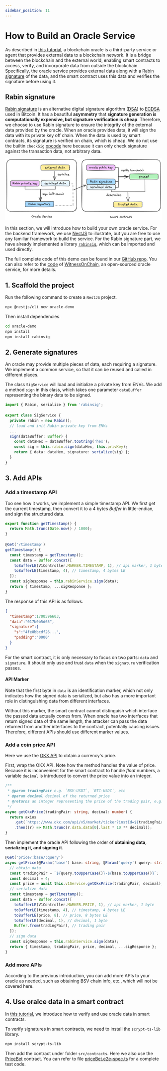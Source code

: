 ```yaml
---
sidebar_position: 11
---
```


# How to Build an Oracle Service

As described in [this tutorial](../tutorials/oracle.md), a blockchain oracle is a third-party service or agent that provides external data to a blockchain network. It is a bridge between the blockchain and the external world, enabling smart contracts to access, verify, and incorporate data from outside the blockchain. Specifically, the oracle service provides external data along with a [Rabin signature](https://en.wikipedia.org/wiki/Rabin_signature_algorithm) of the data, and the smart contract uses this data and verifies the signature before using it.

## Rabin signature
[Rabin signature](https://en.wikipedia.org/wiki/Rabin_signature_algorithm) is an alternative digital signature algorithm ([DSA](https://en.wikipedia.org/wiki/Digital_Signature_Algorithm)) to [ECDSA](https://en.wikipedia.org/wiki/Elliptic_Curve_Digital_Signature_Algorithm) used in Bitcoin. It has a beautiful **asymmetry** that **signature generation is computationally expensive, but signature verification is cheap**. Therefore, we choose to use Rabin signature to ensure the integrity of the external data provided by the oracle. When an oracle provides data, it will sign the data with its private key off chain. When the data is used by smart contracts, its signature is verified on chain, which is cheap. We do not use the builtin `checkSig` [opcode](https://wiki.bitcoinsv.io/index.php/OP_CHECKSIG) here because it can only check signature against the transaction data, not arbitrary data.

![](../../static/img/oracle.png)

In this section, we will introduce how to build your own oracle service. For the backend framework, we use [NestJS](https://nestjs.com/) to illustrate, but you are free to use any familiar framework to build the service. For the Rabin signature part, we have already implemented a library [`rabinsig`](https://github.com/sCrypt-Inc/rabin), which can be imported and used directly.

The full complete code of this demo can be found in our [GitHub repo](https://github.com/sCrypt-Inc/oracle-demo). You can also refer to the [code](https://github.com/gitzhou/api-witnessonchain) of [WitnessOnChain](https://api.witnessonchain.com), an open-sourced oracle service, for more details.

## 1. Scaffold the project

Run the following command to create a `NestJS` project.

```bash
npx @nestjs/cli new oracle-demo
```

Then install dependencies.

```bash
cd oracle-demo
npm install
npm install rabinsig
```

## 2. Generate signatures

An oracle may provide multiple pieces of data, each requiring a signature. We implement a common service, so that it can be reused and called in different places.

The class `SigService` will load and initialize a private key from ENVs. We add a method `sign` in this class, which takes one parameter `dataBuffer` representing the binary data to be signed.

```ts
import { Rabin, serialize } from 'rabinsig';

export class SigService {
  private rabin = new Rabin();
  // load and init Rabin private key from ENVs
  ...
  sign(dataBuffer: Buffer) {
    const dataHex = dataBuffer.toString('hex');
    const sig = this.rabin.sign(dataHex, this.privKey);
    return { data: dataHex, signature: serialize(sig) };
  }
}
```

## 3. Add APIs

### Add a timestamp API

Too see how it works, we implement a simple timestamp API. We first get the current timestamp, then convert it to a 4 bytes *Buffer* in little-endian, and sign the structured data.

```ts
export function getTimestamp() {
  return Math.trunc(Date.now() / 1000);
}

@Get('/timestamp')
getTimestamp() {
  const timestamp = getTimestamp();
  const data = Buffer.concat([
    toBufferLE(V1Controller.MARKER.TIMESTAMP, 1), // api marker, 1 byte
    toBufferLE(timestamp, 4), // timestamp, 4 bytes LE
  ]);
  const sigResponse = this.rabinService.sign(data);
  return { timestamp, ...sigResponse };
}
```

The response of this API is as follows.

```json
{
  "timestamp":1700596603,
  "data":"017b0b5d65",
  "signature":{
    "s":"4fe8bbcdf26...",
    "padding":"0000"
  }
}
```

For the smart contract, it is only necessary to focus on two parts: `data` and `signature`. It should only use and trust `data` when the `signature` verification passes.

#### API Marker

Note that the first byte in `data` is an identification marker, which not only indicates how the signed data is serialized, but also has a more important role in distinguishing data from different interfaces.

Without this marker, the smart contract cannot distinguish which interface the passed data actually comes from. When oracle has two interfaces that return signed data of the same length, the attacker can pass the data returned from another interfaces to the contract, potentially causing issues. Therefore, different APIs should use different marker values.

### Add a coin price API

Here we use the [OKX API](https://www.okx.com/docs-v5/en) to obtain a currency's price.

First, wrap the OKX API. Note how the method handles the value of price. Because it is inconvenient for the smart contract to handle *float* numbers, a variable `decimal` is introduced to convert the price value into an integer.

```ts
/**
 * @param tradingPair e.g. `BSV-USDT`, `BTC-USDC`, etc
 * @param decimal decimal of the returned price
 * @returns an integer representing the price of the trading pair, e.g. return 1234 with decimal 2 means 12.34
 */
async getOkxPrice(tradingPair: string, decimal: number) {
  return axios
    .get(`https://www.okx.com/api/v5/market/ticker?instId=${tradingPair}`)
    .then((r) => Math.trunc(r.data.data[0].last * 10 ** decimal));
}
```

Then implement the oracle API following the order of **obtaining data, serializing it, and signing it**.

```ts
@Get('price/:base/:query')
async getPrice(@Param('base') base: string, @Param('query') query: string) {
  // obtain data
  const tradingPair = `${query.toUpperCase()}-${base.toUpperCase()}`;
  const decimal = 4;
  const price = await this.v1Service.getOkxPrice(tradingPair, decimal);
  // serialize data
  const timestamp = getTimestamp();
  const data = Buffer.concat([
    toBufferLE(V1Controller.MARKER.PRICE, 1), // api marker, 1 byte
    toBufferLE(timestamp, 4), // timestamp, 4 bytes LE
    toBufferLE(price, 8), // price, 8 bytes LE
    toBufferLE(decimal, 1), // decimal, 1 byte
    Buffer.from(tradingPair), // trading pair
  ]);
  // sign data
  const sigResponse = this.rabinService.sign(data);
  return { timestamp, tradingPair, price, decimal, ...sigResponse };
}
```

### Add more APIs

According to the previous introduction, you can add more APIs to your oracle as needed, such as obtaining BSV chain info, etc., which will not be covered here.

## 4. Use oralce data in a smart contract

In [this tutorial](../tutorials/oracle.md), we introduce how to verify and use oracle data in smart contracts.

To verify signatures in smart contracts, we need to install the `scrypt-ts-lib` library.

```bash
npm install scrypt-ts-lib
```

Then add the contract under folder `src/contracts`. Here we also use the [PriceBet](https://github.com/sCrypt-Inc/oracle-demo/blob/master/src/contracts/priceBet.ts) contract. You can refer to file [priceBet.e2e-spec.ts](https://github.com/sCrypt-Inc/oracle-demo/blob/master/src/contracts/priceBet.ts) for a complete test code.
